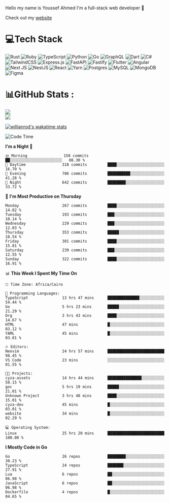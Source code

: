 Hello my name is Youssef Ahmed I'm a full-stack web developer 👋

Check out my [website](https://youssefahmed.vercel.app)
 
# 💻Tech Stack

![Rust](https://img.shields.io/badge/rust-%23000000.svg?style=for-the-badge&logo=rust&logoColor=white) ![Ruby](https://img.shields.io/badge/ruby-%23CC342D.svg?style=for-the-badge&logo=ruby&logoColor=white) ![TypeScript](https://img.shields.io/badge/typescript-%23007ACC.svg?style=for-the-badge&logo=typescript&logoColor=white) ![Python](https://img.shields.io/badge/python-3670A0?style=for-the-badge&logo=python&logoColor=ffdd54) ![Go](https://img.shields.io/badge/go-%2300ADD8.svg?style=for-the-badge&logo=go&logoColor=white) ![GraphQL](https://img.shields.io/badge/-GraphQL-E10098?style=for-the-badge&logo=graphql&logoColor=white) ![Dart](https://img.shields.io/badge/dart-%230175C2.svg?style=for-the-badge&logo=dart&logoColor=white) ![C#](https://img.shields.io/badge/c%23-%23239120.svg?style=for-the-badge&logo=c-sharp&logoColor=white) ![TailwindCSS](https://img.shields.io/badge/tailwindcss-%2338B2AC.svg?style=for-the-badge&logo=tailwind-css&logoColor=white) ![Express.js](https://img.shields.io/badge/express.js-%23404d59.svg?style=for-the-badge&logo=express&logoColor=%2361DAFB) ![FastAPI](https://img.shields.io/badge/FastAPI-005571?style=for-the-badge&logo=fastapi) ![Fastify](https://img.shields.io/badge/fastify-%23000000.svg?style=for-the-badge&logo=fastify&logoColor=white) ![Flutter](https://img.shields.io/badge/Flutter-%2302569B.svg?style=for-the-badge&logo=Flutter&logoColor=white) ![Angular](https://img.shields.io/badge/angular-%23DD0031.svg?style=for-the-badge&logo=angular&logoColor=white) ![Next JS](https://img.shields.io/badge/Next-black?style=for-the-badge&logo=next.js&logoColor=white) ![NestJS](https://img.shields.io/badge/nestjs-%23E0234E.svg?style=for-the-badge&logo=nestjs&logoColor=white) ![React](https://img.shields.io/badge/react-%2320232a.svg?style=for-the-badge&logo=react&logoColor=%2361DAFB) ![Yarn](https://img.shields.io/badge/yarn-%232C8EBB.svg?style=for-the-badge&logo=yarn&logoColor=white) ![Postgres](https://img.shields.io/badge/postgres-%23316192.svg?style=for-the-badge&logo=postgresql&logoColor=white) ![MySQL](https://img.shields.io/badge/mysql-%2300f.svg?style=for-the-badge&logo=mysql&logoColor=white) ![MongoDB](https://img.shields.io/badge/MongoDB-%234ea94b.svg?style=for-the-badge&logo=mongodb&logoColor=white)     ![Figma](https://img.shields.io/badge/figma-%23F24E1E.svg?style=for-the-badge&logo=figma&logoColor=white)

# 📊GitHub Stats :

![](https://github-readme-stats.vercel.app/api?username=joetifa2003&theme=tokyonight&hide_border=false&include_all_commits=false&count_private=false)<br/>
![](https://github-readme-streak-stats.herokuapp.com/?user=joetifa2003&theme=tokyonight&hide_border=false)<br/>

[![willianrod's wakatime stats](https://github-readme-stats.vercel.app/api/wakatime?username=joetifa2003&layout=compact)](https://github.com/anuraghazra/github-readme-stats)
<!--START_SECTION:waka-->
![Code Time](http://img.shields.io/badge/Code%20Time-3%2C288%20hrs%2034%20mins-blue)

**I'm a Night 🦉** 

```text
🌞 Morning                158 commits         ██░░░░░░░░░░░░░░░░░░░░░░░   08.30 % 
🌆 Daytime                318 commits         ████░░░░░░░░░░░░░░░░░░░░░   16.70 % 
🌃 Evening                786 commits         ██████████░░░░░░░░░░░░░░░   41.28 % 
🌙 Night                  642 commits         ████████░░░░░░░░░░░░░░░░░   33.72 % 
```
📅 **I'm Most Productive on Thursday** 

```text
Monday                   267 commits         ████░░░░░░░░░░░░░░░░░░░░░   14.02 % 
Tuesday                  193 commits         ███░░░░░░░░░░░░░░░░░░░░░░   10.14 % 
Wednesday                229 commits         ███░░░░░░░░░░░░░░░░░░░░░░   12.03 % 
Thursday                 353 commits         █████░░░░░░░░░░░░░░░░░░░░   18.54 % 
Friday                   301 commits         ████░░░░░░░░░░░░░░░░░░░░░   15.81 % 
Saturday                 239 commits         ███░░░░░░░░░░░░░░░░░░░░░░   12.55 % 
Sunday                   322 commits         ████░░░░░░░░░░░░░░░░░░░░░   16.91 % 
```


📊 **This Week I Spent My Time On** 

```text
🕑︎ Time Zone: Africa/Cairo

💬 Programming Languages: 
TypeScript               13 hrs 47 mins      ██████████████░░░░░░░░░░░   54.44 % 
Go                       5 hrs 23 mins       █████░░░░░░░░░░░░░░░░░░░░   21.29 % 
Org                      3 hrs 43 mins       ████░░░░░░░░░░░░░░░░░░░░░   14.67 % 
HTML                     47 mins             █░░░░░░░░░░░░░░░░░░░░░░░░   03.12 % 
YAML                     45 mins             █░░░░░░░░░░░░░░░░░░░░░░░░   03.01 % 

🔥 Editors: 
Neovim                   24 hrs 57 mins      █████████████████████████   98.45 % 
VS Code                  23 mins             ░░░░░░░░░░░░░░░░░░░░░░░░░   01.55 % 

🐱‍💻 Projects: 
cyza-assets              14 hrs 44 mins      ███████████████░░░░░░░░░░   58.15 % 
goc                      5 hrs 19 mins       █████░░░░░░░░░░░░░░░░░░░░   21.01 % 
Unknown Project          3 hrs 48 mins       ████░░░░░░░░░░░░░░░░░░░░░   15.01 % 
cyza-dev                 45 mins             █░░░░░░░░░░░░░░░░░░░░░░░░   03.01 % 
website                  34 mins             █░░░░░░░░░░░░░░░░░░░░░░░░   02.29 % 

💻 Operating System: 
Linux                    25 hrs 20 mins      █████████████████████████   100.00 % 
```

**I Mostly Code in Go** 

```text
Go                       26 repos            ████████░░░░░░░░░░░░░░░░░   30.23 % 
TypeScript               24 repos            ███████░░░░░░░░░░░░░░░░░░   27.91 % 
Lua                      6 repos             ██░░░░░░░░░░░░░░░░░░░░░░░   06.98 % 
JavaScript               6 repos             ██░░░░░░░░░░░░░░░░░░░░░░░   06.98 % 
Dockerfile               4 repos             █░░░░░░░░░░░░░░░░░░░░░░░░   04.65 % 
```




<!--END_SECTION:waka-->
